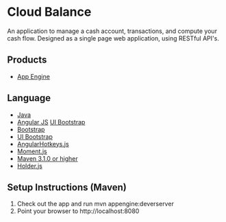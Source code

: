 Cloud Balance
=============

An application to manage a cash account, transactions, and compute your cash flow.  Designed as a single page web application, using RESTful API's.  



## Products
- [App Engine][1]

## Language
- [Java][2]
- [Angular JS][4]
  [UI Bootstrap][10]
- [Bootstrap][5]
- [UI Bootstrap][8]
- [AngularHotkeys.js][6]
- [Moment.js][7]
- [Maven 3.1.0 or higher][9]
- [Holder.js][11]


## Setup Instructions (Maven)

1. Check out the app and run mvn appengine:deverserver
2. Point your browser to http://localhost:8080



[1]: https://developers.google.com/appengine
[2]: http://java.com/en/
[3]: https://localhost:8888/
[4]: https://angularjs.org/
[5]: http://getbootstrap.com/2.3.2/
[6]: http://chieffancypants.github.io/angular-hotkeys/
[7]: http://momentjs.com/
[8]: http://angular-ui.github.io/bootstrap/
[9]: http://maven.apache.org/
[10]: http://angular-ui.github.io/bootstrap/
[11]: http://imsky.github.io/holder
